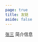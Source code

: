 ```yaml
---
page: true
title: 友链
aside: false
---
```


[张三](https://zhangsan.com/) 简介信息

<style>
.through {
  margin: 0 5px;
  text-decoration: line-through;
}
</style>
